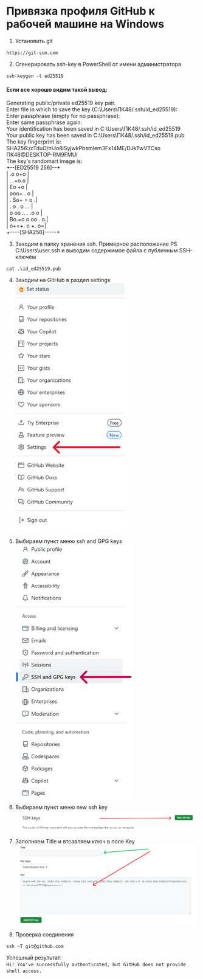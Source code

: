 # Привязка профиля GitHub к рабочей машине на Windows
1. Установить git  
~~~
https://git-scm.com
~~~

2. Сгенерировать ssh-key в PowerShell от имени администратора
~~~
ssh-keygen -t ed25519
~~~
#### Если все хорошо видим такой вывод:  
Generating public/private ed25519 key pair.  
Enter file in which to save the key (C:\Users\ПК48/.ssh/id_ed25519):  
Enter passphrase (empty for no passphrase):  
Enter same passphrase again:  
Your identification has been saved in C:\Users\ПК48/.ssh/id_ed25519  
Your public key has been saved in C:\Users\ПК48/.ssh/id_ed25519.pub  
The key fingerprint is:  
SHA256:/cTduO/nIJo8iSyjwkPbsmlem3Fx14ME/DJkTwVTCso ПК48@DESKTOP-RM9FMUI  
The key's randomart image is:  
+--[ED25519 256]--+  
|       .o o+o    |  
|     . .+o.o     |  
|      Eo +o      |  
|        ooo+ . o |  
|      . So+ = o .|  
|  .    o . o . . |  
| o oo .. . .o o  |  
|  Bo.=o o.oo . o.|  
| o+=+. o  +.   o=|  
+----[SHA256]-----+  

3. Заходим в папку хранения ssh. Примерное расположение PS C:\Users\user\.ssh и выводим содержимое файла с публичным SSH-ключём  
~~~
cat .\id_ed25519.pub
~~~

4. Заходим на GitHub в раздел settings  
![settings](/image/settings.png)

5. Выбираем пункт меню ssh and GPG keys  
![ssh_and_gpg](/image/ssh_and_keys.png)

6. Выбираем пункт меню new ssh key  
![new_ssh](/image/new_ssh.png)

7. Заполняем Title и втсавляем ключ в поле Key  
![add_key](/image/add_key.png)

8. Проверка соединения  
~~~
ssh -T git@github.com
~~~

Успешный результат:  
`Hi! You've successfully authenticated, but GitHub does not provide shell access.`
